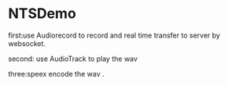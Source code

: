 # NTSDemo

first:use Audiorecord to record and real time transfer to server  by websocket.

second: use AudioTrack to play the wav 

three:speex encode the wav .
